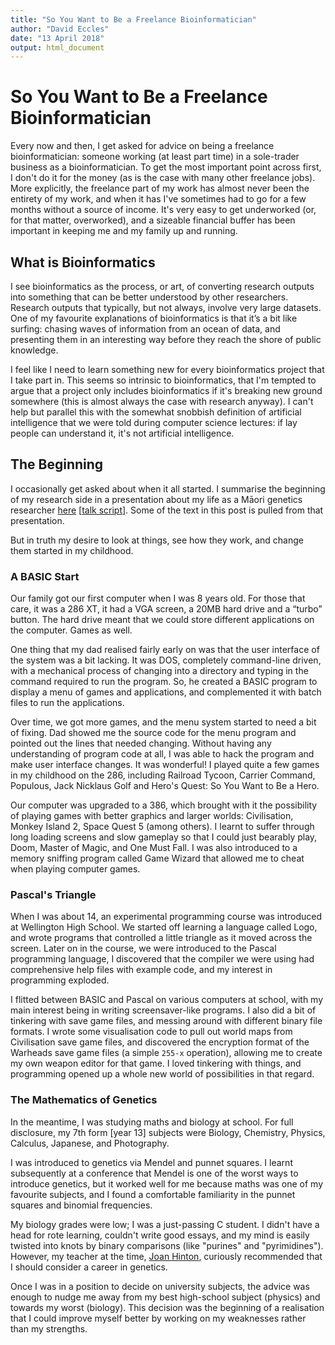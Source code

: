 ```yaml
---
title: "So You Want to Be a Freelance Bioinformatician"
author: "David Eccles"
date: "13 April 2018"
output: html_document
---
```


# So You Want to Be a Freelance Bioinformatician

Every now and then, I get asked for advice on being a freelance
bioinformatician: someone working (at least part time) in a
sole-trader business as a bioinformatician. To get the most important
point across first, I don't do it for the money (as is the case with
many other freelance jobs). More explicitly, the freelance part of my
work has almost never been the entirety of my work, and when it has
I've sometimes had to go for a few months without a source of
income. It's very easy to get underworked (or, for that matter,
overworked), and a sizeable financial buffer has been important in
keeping me and my family up and running.

## What is Bioinformatics

I see bioinformatics as the process, or art, of converting research
outputs into something that can be better understood by other
researchers. Research outputs that typically, but not always, involve
very large datasets.  One of my favourite explanations of
bioinformatics is that it’s a bit like surfing: chasing waves of
information from an ocean of data, and presenting them in an
interesting way before they reach the shore of public knowledge.

I feel like I need to learn something new for every bioinformatics
project that I take part in. This seems so intrinsic to
bioinformatics, that I'm tempted to argue that a project only includes
bioinformatics if it's breaking new ground somewhere (this is almost
always the case with research anyway). I can't help but parallel this
with the somewhat snobbish definition of artificial intelligence that
we were told during computer science lectures: if lay people can
understand it, it's not artificial intelligence.

## The Beginning

I occasionally get asked about when it all started. I summarise the
beginning of my research side in a presentation about my life as a
Māori genetics researcher
[here](https://www.researchgate.net/publication/308026084_The_Maori_Difference_Exploring_the_life_of_a_Maori_genetics_researcher)
[[talk script](https://www.researchgate.net/publication/308026087_Talk_script_for_presentation_2016-Sep-09)]. Some
of the text in this post is pulled from that presentation.

But in truth my desire to look at things, see how they work, and
change them started in my childhood.

### A BASIC Start

Our family got our first computer when I was 8 years old. For those
that care, it was a 286 XT, it had a VGA screen, a 20MB hard drive and
a “turbo” button. The hard drive meant that we could store different
applications on the computer. Games as well.

One thing that my dad realised fairly early on was that the user
interface of the system was a bit lacking. It was DOS, completely
command-line driven, with a mechanical process of changing into a
directory and typing in the command required to run the program. So,
he created a BASIC program to display a menu of games and
applications, and complemented it with batch files to run the
applications.

Over time, we got more games, and the menu system started to need a
bit of fixing. Dad showed me the source code for the menu program and
pointed out the lines that needed changing. Without having any
understanding of program code at all, I was able to hack the program
and make user interface changes. It was wonderful! I played quite a
few games in my childhood on the 286, including Railroad Tycoon,
Carrier Command, Populous, Jack Nicklaus Golf and Hero's Quest: So You
Want to Be a Hero.

Our computer was upgraded to a 386, which brought with it the
possibility of playing games with better graphics and larger worlds:
Civilisation, Monkey Island 2, Space Quest 5 (among others). I learnt
to suffer through long loading screens and slow gameplay so that I
could just bearably play, Doom, Master of Magic, and One Must Fall. I
was also introduced to a memory sniffing program called Game Wizard
that allowed me to cheat when playing computer games.

### Pascal's Triangle

When I was about 14, an experimental programming course was introduced
at Wellington High School. We started off learning a language called
Logo, and wrote programs that controlled a little triangle as it moved
across the screen. Later on in the course, we were introduced to the
Pascal programming language, I discovered that the compiler we were
using had comprehensive help files with example code, and my interest
in programming exploded.

I flitted between BASIC and Pascal on various computers at school,
with my main interest being in writing screensaver-like programs. I
also did a bit of tinkering with save game files, and messing around
with different binary file formats. I wrote some visualisation code to
pull out world maps from Civilisation save game files, and discovered
the encryption format of the Warheads save game files (a simple
`255-x` operation), allowing me to create my own weapon editor for
that game. I loved tinkering with things, and programming opened up a
whole new world of possibilities in that regard.

### The Mathematics of Genetics

In the meantime, I was studying maths and biology at school. For full
disclosure, my 7th form [year 13] subjects were Biology, Chemistry,
Physics, Calculus, Japanese, and Photography.

I was introduced to genetics via Mendel and punnet squares. I learnt
subsequently at a conference that Mendel is one of the worst ways to
introduce genetics, but it worked well for me because maths was one of
my favourite subjects, and I found a comfortable familiarity in the
punnet squares and binomial frequencies.

My biology grades were low; I was a just-passing C student. I didn't
have a head for rote learning, couldn't write good essays, and my mind
is easily twisted into knots by binary comparisons (like "purines" and
"pyrimidines"). However, my teacher at the time,
[Joan Hinton](http://www.whs.school.nz/weeklywrapup/weekly-wrap-up-term-4-week-8/),
curiously recommended that I should consider a career in genetics.

Once I was in a position to decide on university subjects, the advice
was enough to nudge me away from my best high-school subject (physics)
and towards my worst (biology). This decision was the beginning of a
realisation that I could improve myself better by working on my
weaknesses rather than my strengths.
